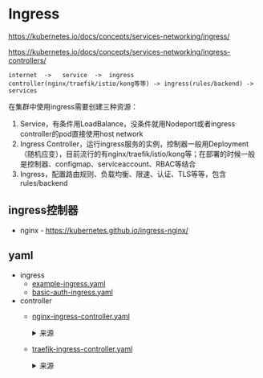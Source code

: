 # Ingress

https://kubernetes.io/docs/concepts/services-networking/ingress/

https://kubernetes.io/docs/concepts/services-networking/ingress-controllers/

```
internet  ->   service  ->  ingress controller(nginx/traefik/istio/kong等等) -> ingress(rules/backend) -> services
```

在集群中使用ingress需要创建三种资源：

1. Service，有条件用LoadBalance，没条件就用Nodeport或者ingress controller的pod直接使用host network
2. Ingress Controller，运行ingress服务的实例，控制器一般用Deployment（随机应变），目前流行的有nginx/traefik/istio/kong等；在部署的时候一般是控制器、configmap、serviceaccount、RBAC等结合
3. Ingress，配置路由规则、负载均衡、限速、认证、TLS等等，包含rules/backend

## ingress控制器

- nginx - https://kubernetes.github.io/ingress-nginx/

## yaml

- ingress
    - [example-ingress.yaml](example-ingress.yaml)
    - [basic-auth-ingress.yaml](basic-auth-ingress.yaml)
- controller
    - [nginx-ingress-controller.yaml](nginx-ingress-controller) 
        <details><summary>来源</summary>
        https://github.com/kubernetes/ingress-nginx/blob/master/deploy/static/provider/baremetal/deploy.yaml
        </details>

    - [traefik-ingress-controller.yaml](traefik-ingress-controller.yaml)
        <details><summary>来源</summary>
        https://docs.traefik.io/user-guides/crd-acme/
        </details>